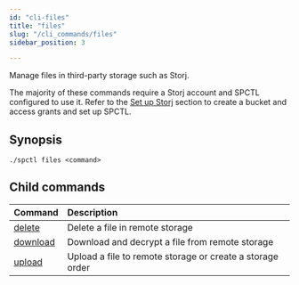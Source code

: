 ```yaml
---
id: "cli-files"
title: "files"
slug: "/cli_commands/files"
sidebar_position: 3

---
```


Manage files in third-party storage such as Storj.

The majority of these commands require a Storj account and SPCTL configured to use it. Refer to the [Set up Storj](/developers/cli_guides/configure#set-up-storj) section to create a bucket and access grants and set up SPCTL.

## Synopsis

```
./spctl files <command>
```

## Child commands

|**Command**|**Description**|
| :- | :- |
|[delete](/developers/cli_commands/files/delete)|Delete a file in remote storage |
|[download](/developers/cli_commands/files/download)|Download and decrypt a file from remote storage|
|[upload](/developers/cli_commands/files/upload)|Upload a file to remote storage or create a storage order|